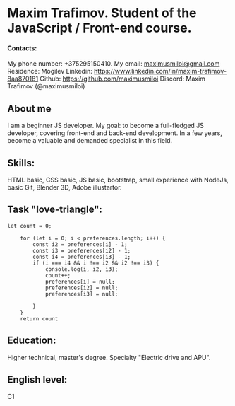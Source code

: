 # Maxim Trafimov. Student of the JavaScript / Front-end course.
#### Contacts:
My phone number: +375295150410.
My email: maximusmiloi@gmail.com
Residence: Mogilev
Linkedin: https://www.linkedin.com/in/maxim-trafimov-8aa870181
Github: https://github.com/maximusmiloi
Discord: Maxim Trafimov (@maximusmiloi)
## About me

I am a beginner JS developer. My goal: to become a full-fledged JS developer, covering front-end and back-end development. In a few years, become a valuable and demanded specialist in this field. 

## Skills:

HTML basic, CSS basic, JS basic, bootstrap, small
experience with NodeJs, basic Git, Blender 3D, Adobe illustartor.

## Task "love-triangle":

```
let count = 0;

    for (let i = 0; i < preferences.length; i++) {
        const i2 = preferences[i] - 1;
        const i3 = preferences[i2] - 1;
        const i4 = preferences[i3] - 1;
        if (i === i4 && i !== i2 && i2 !== i3) {
            console.log(i, i2, i3);
            count++;
            preferences[i] = null;
            preferences[i2] = null;
            preferences[i3] = null;

        }
    }
    return count
```

## Education:

Higher technical, master's degree. Specialty "Electric drive and APU".

## English level:

C1